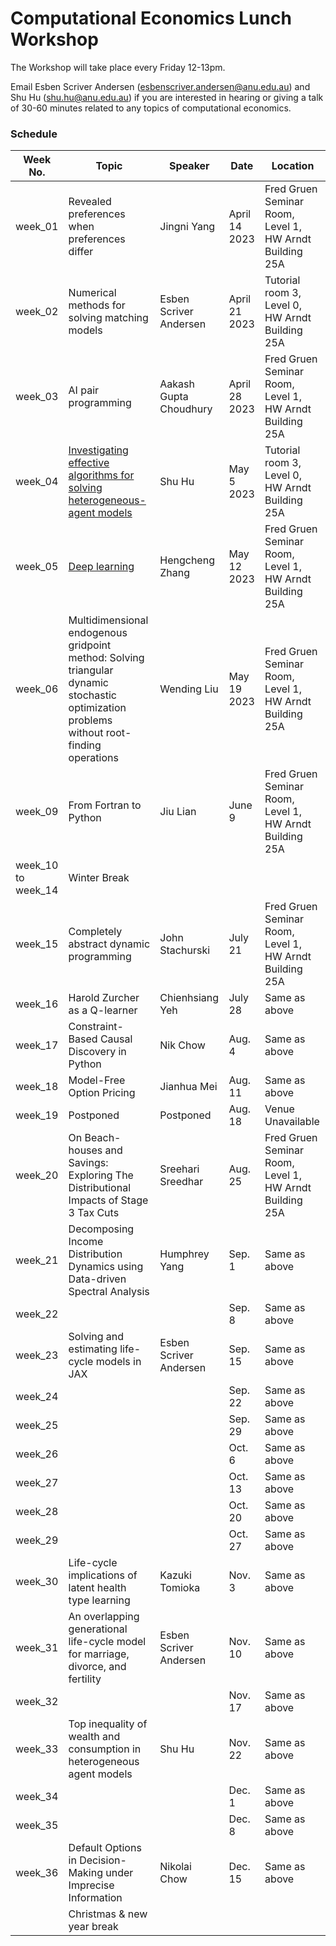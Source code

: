 # Computational Economics Lunch Workshop

The Workshop will take place every Friday 12-13pm.

Email Esben Scriver Andersen ([esbenscriver.andersen@anu.edu.au](mailto:esbenscriver.andersen@anu.edu.au)) and Shu Hu ([shu.hu@anu.edu.au](mailto:shu.hu@anu.edu.au)) if you are interested in hearing or giving a talk of 30-60 minutes related to any topics of computational economics.

### Schedule

| Week No. | Topic                                                       | Speaker                                                     | Date              | Location                                                   |
| -------- | ------------------------------------------------------------ | ------------------------------------------------------------ | ----------------- | ------------------------------------------------------- |
| week_01 | Revealed preferences when preferences differ | Jingni Yang | April 14 2023 | Fred Gruen Seminar Room, Level 1, HW Arndt Building 25A |
| week_02 | Numerical methods for solving matching models | Esben Scriver Andersen | April 21 2023 | Tutorial room 3, Level 0, HW Arndt Building 25A |
| week_03 | AI pair programming | Aakash Gupta Choudhury | April 28 2023 | Fred Gruen Seminar Room, Level 1, HW Arndt Building 25A |
| week_04 | [Investigating effective algorithms for solving heterogeneous-agent models](https://jax.quantecon.org/ifp_egm.html) | Shu Hu | May 5 2023 | Tutorial room 3, Level 0, HW Arndt Building 25A |
| week_05 | [Deep learning](https://github.com/HengchengZhang/qe_talk_ddns) | Hengcheng Zhang | May 12 2023 | Fred Gruen Seminar Room, Level 1, HW Arndt Building 25A |
| week_06 | Multidimensional endogenous gridpoint method: Solving triangular dynamic stochastic optimization problems without root-finding operations | Wending Liu | May 19 2023 | Fred Gruen Seminar Room, Level 1, HW Arndt Building 25A |
| week_09 | From Fortran to Python | Jiu Lian | June 9 | Fred Gruen Seminar Room, Level 1, HW Arndt Building 25A |
| week_10 to week_14 | Winter Break |  |  |  |
| week_15 | Completely abstract dynamic programming | John Stachurski | July 21 | Fred Gruen Seminar Room, Level 1, HW Arndt Building 25A |
| week_16 | Harold Zurcher as a Q-learner | Chienhsiang Yeh | July 28 | Same as above |
| week_17 | Constraint-Based Causal Discovery in Python | Nik Chow | Aug. 4 | Same as above |
| week_18 | Model-Free Option Pricing | Jianhua Mei | Aug. 11 | Same as above |
| week_19 | Postponed | Postponed | Aug. 18 | Venue Unavailable |
| week_20 | On Beach-houses and Savings: Exploring The Distributional Impacts of Stage 3 Tax Cuts | Sreehari Sreedhar | Aug. 25 | Fred Gruen Seminar Room, Level 1, HW Arndt Building 25A |
| week_21 | Decomposing Income Distribution Dynamics using Data-driven Spectral Analysis | Humphrey Yang | Sep. 1 | Same as above |
| week_22 |  | | Sep. 8 | Same as above |
| week_23 |  Solving and estimating life-cycle models in JAX | Esben Scriver Andersen | Sep. 15 | Same as above |
| week_24 |  | | Sep. 22 | Same as above |
| week_25 |  | | Sep. 29 | Same as above |
| week_26 |  | | Oct. 6 | Same as above |
| week_27 |  | | Oct. 13 | Same as above |
| week_28 |  | | Oct. 20 | Same as above |
| week_29 |  | | Oct. 27 | Same as above |
| week_30 | Life-cycle implications of latent health type learning | Kazuki Tomioka | Nov. 3 | Same as above |
| week_31 | An overlapping generational life-cycle model for marriage, divorce, and fertility | Esben Scriver Andersen | Nov. 10 | Same as above |
| week_32 |  |  | Nov. 17 | Same as above |
| week_33 | Top inequality of wealth and consumption in heterogeneous agent models | Shu Hu | Nov. 22 | Same as above |
| week_34 | | | Dec. 1 | Same as above |
| week_35 |  |  | Dec. 8  | Same as above |
| week_36 | Default Options in Decision-Making under Imprecise Information | Nikolai Chow | Dec. 15 | Same as above |
|  | Christmas & new year break | | | |

